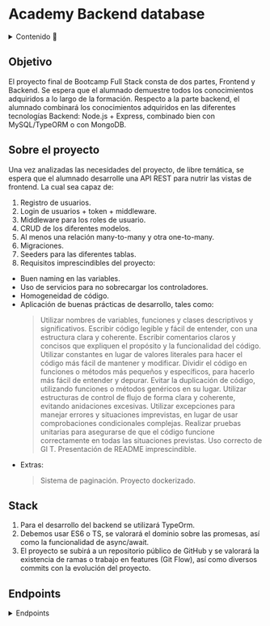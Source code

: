 # Academy Backend database

<details>
  <summary>Contenido 📝</summary>
  <ol>
    <li><a href="#objetivo">Objetivo</a></li>
    <li><a href="#sobre-el-proyecto">Sobre el proyecto</a></li>
    <li><a href="#stack">Stack</a></li>
    <li><a href="#diagrama-bd">Diagrama</a></li>
    <li><a href="#instalación-en-local">Instalación</a></li>
    <li><a href="#endpoints">Endpoints</a></li>
    
  </ol>
</details>

## Objetivo
El proyecto final de Bootcamp Full Stack consta de dos partes, Frontend y Backend. Se espera que el alumnado demuestre todos los conocimientos adquiridos a lo largo de la formación.
Respecto a la parte backend, el alumnado combinará los conocimientos adquiridos en las diferentes tecnologías Backend: Node.js + Express, combinado bien con MySQL/TypeORM o con MongoDB.

## Sobre el proyecto
Una vez analizadas las necesidades del proyecto, de libre temática, se espera que el alumnado desarrolle una API REST para nutrir las vistas de frontend. La cual sea capaz de:

1. Registro de usuarios.
2. Login de usuarios + token + middleware.
3. Middleware para los roles de usuario.
4. CRUD de los diferentes modelos.
5. Al menos una relación many-to-many y otra one-to-many.
6. Migraciones.
7. Seeders para las diferentes tablas.
8. Requisitos imprescindibles del proyecto:
- Buen naming en las variables.
- Uso de servicios para no sobrecargar los controladores.
- Homogeneidad de código.
- Aplicación de buenas prácticas de desarrollo, tales como:
    > Utilizar nombres de variables, funciones y clases descriptivos y significativos.
    > Escribir código legible y fácil de entender, con una estructura clara y coherente.
    > Escribir comentarios claros y concisos que expliquen el propósito y la funcionalidad del código.
    > Utilizar constantes en lugar de valores literales para hacer el código más fácil de mantener y modificar.
    > Dividir el código en funciones o métodos más pequeños y específicos, para hacerlo más fácil de entender y depurar.
    > Evitar la duplicación de código, utilizando funciones o métodos genéricos en su lugar.
    > Utilizar estructuras de control de flujo de forma clara y coherente, evitando anidaciones excesivas.
    > Utilizar excepciones para manejar errores y situaciones imprevistas, en lugar de usar comprobaciones condicionales complejas.
    > Realizar pruebas unitarias para asegurarse de que el código funcione correctamente en todas las situaciones previstas.
    > Uso correcto de Gl T.
    > Presentación de README imprescindible.
- Extras:
    > Sistema de paginación.
    > Proyecto dockerizado.





## Stack
1. Para el desarrollo del backend se utilizará TypeOrm.
2. Debemos usar ES6 o TS, se valorará el dominio sobre las promesas, así como
la funcionalidad de async/await.
3. El proyecto se subirá a un repositorio público de GitHub y se valorará la existencia de ramas o trabajo en features (Git Flow), así como diversos commits con la evolución del proyecto.

## Endpoints
<details>
<summary>Endpoints</summary>

- REGISTER/LOGIN

    //ADMIN, PROFESSOR, STUDENT
    - Registro de usuarios.

            POST http://localhost:3000/api/users/create
        body:
        ``` js
            {
		         "firstName": "Beatriz",
		         "email": "student@gmail.com",
		         "password": "12345678"
            }
        ```

    //ADMIN PROFESSOR, STUDENT
    - Login de usuarios. 

            POST http://localhost:3000/api/auth/login  
        body:
        ``` js
            {
                "email": "Ozella.Bosco@yahoo.com",
                "password": "12345678"
            }
        ```
    
- APPOINTMENTS INFO

    //ADMIN, PROFESSOR
    - Creación de citas/tutorías.
    
            POST http://localhost:3000/api/appointments/create
        
        body:
        ```js
            {
                "day_date": "2024-09-03T15:48:02.000Z",
                "description": "blablabla",
                "professor":4,
                "student":"43",
                "price": "123"
                
            }

    
    //STUDENT
    - Ver todas las citas que tengo como estudiante (solo las propias).
        
            GET http://localhost:3000/api/appointments/student/appointments


    //ADMIN, PROFESSOR, STUDENT
    - Eliminación de citas
    
            DELETE http://localhost:3000/api/appointments/2
    
    
    //ADMIN, PROFESSOR
    - Editar citas.
    
            PUT http://localhost:3000/api/appointments/3

        body:
        ```js
            {
                "day_date": "2024-08-03T15:48:02.000Z",
	            "description": "Lorem ipsum.",
	            "professor":5,
	            "student":9,
	            "price": 9734
                
            }

    //PROFESSOR
    - Ver todas las citas existentes conmigo (como profesor).
    
            GET http://localhost:3000/api/appointments/professor/appointment


- USERS INFO

    //ADMIN, PROFESSOR, STUDENT
    - Ver mi perfil de usuario.
            
            GET http://localhost:3000/api/users/profile/
    

    //ADMIN, PROFESSOR, STUDENT
    - Modificación de mis datos de perfil.
    
            PUT http://localhost:3000/api/users/profile/update

         body:
        ```js
            {
	                  "id": 80,
	                  "firstName": "beaTRIZ",
	                  "lastName": null,
	                  "email": "bcarre@gmail.com",
                      "phone": null,
	                  "isActive": true,
                      "name": "client"
            }

- PROFESSOR LIST

    //ADMIN, PROFESSOR, STUDENT (PUBLIC)
    - Listar profesores
            
            GET http://localhost:3000/api/professors
    


</details>

